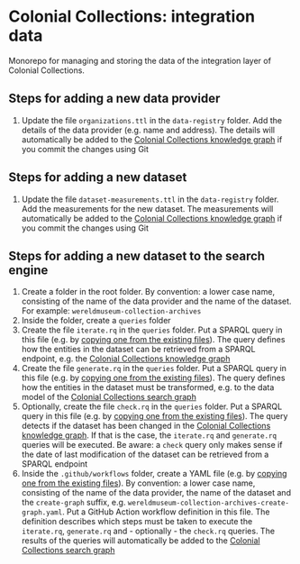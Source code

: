 # Colonial Collections: integration data

Monorepo for managing and storing the data of the integration layer of Colonial Collections.

## Steps for adding a new data provider

1. Update the file `organizations.ttl` in the `data-registry` folder. Add the details of the data provider (e.g. name and address). The details will automatically be added to the [Colonial Collections knowledge graph](https://data.colonialcollections.nl/data-hub/knowledge-graph/table?graph=https%3A%2F%2Fdata.colonialcollections.nl%2Forganizations) if you commit the changes using Git

## Steps for adding a new dataset

1. Update the file `dataset-measurements.ttl` in the `data-registry` folder. Add the measurements for the new dataset. The measurements will automatically be added to the [Colonial Collections knowledge graph](https://data.colonialcollections.nl/data-hub/knowledge-graph/table?graph=https%3A%2F%2Fdata.colonialcollections.nl%2Fdataset-measurements) if you commit the changes using Git

## Steps for adding a new dataset to the search engine

1. Create a folder in the root folder. By convention: a lower case name, consisting of the name of the data provider and the name of the dataset. For example: `wereldmuseum-collection-archives`
1. Inside the folder, create a `queries` folder
1. Create the file `iterate.rq` in the `queries` folder. Put a SPARQL query in this file (e.g. by [copying one from the existing files](./wereldmuseum-collection-archives/queries/iterate.rq)). The query defines how the entities in the dataset can be retrieved from a SPARQL endpoint, e.g. the [Colonial Collections knowledge graph](https://data.colonialcollections.nl/data-hub/knowledge-graph)
1. Create the file `generate.rq` in the `queries` folder. Put a SPARQL query in this file (e.g. by [copying one from the existing files](./wereldmuseum-collection-archives/queries/generate.rq)). The query defines how the entities in the dataset must be transformed, e.g. to the data model of the [Colonial Collections search graph](https://data.colonialcollections.nl/data-hub/search-graph)
1. Optionally, create the file `check.rq` in the `queries` folder. Put a SPARQL query in this file (e.g. by [copying one from the existing files](./wereldmuseum-collection-archives/queries/check.rq)). The query detects if the dataset has been changed in the [Colonial Collections knowledge graph](https://data.colonialcollections.nl/data-hub/knowledge-graph). If that is the case, the `iterate.rq` and `generate.rq` queries will be executed. Be aware: a `check` query only makes sense if the date of last modification of the dataset can be retrieved from a SPARQL endpoint
1. Inside the `.github/workflows` folder, create a YAML file (e.g. by [copying one from the existing files](./.github/workflows/wereldmuseum-collection-archives-create-graph.yaml)). By convention: a lower case name, consisting of the name of the data provider, the name of the dataset and the `create-graph` suffix, e.g. `wereldmuseum-collection-archives-create-graph.yaml`. Put a GitHub Action workflow definition in this file. The definition describes which steps must be taken to execute the `iterate.rq`, `generate.rq` and - optionally - the `check.rq` queries. The results of the queries will automatically be added to the [Colonial Collections search graph](https://data.colonialcollections.nl/data-hub/search-graph)
